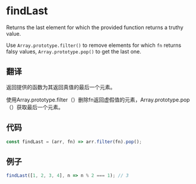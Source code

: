 # findLast

Returns the last element for which the provided function returns a truthy value.

Use `Array.prototype.filter()` to remove elements for which `fn` returns falsy values, `Array.prototype.pop()` to get the last one.

## 翻译

返回提供的函数为其返回真值的最后一个元素。

使用Array.prototype.filter（）删除fn返回虚假值的元素，Array.prototype.pop（）获取最后一个元素。

## 代码

```js
const findLast = (arr, fn) => arr.filter(fn).pop();
```

## 例子

```js
findLast([1, 2, 3, 4], n => n % 2 === 1); // 3
```
